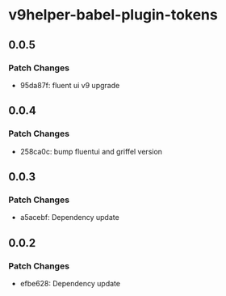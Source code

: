 # v9helper-babel-plugin-tokens

## 0.0.5

### Patch Changes

- 95da87f: fluent ui v9 upgrade

## 0.0.4

### Patch Changes

- 258ca0c: bump fluentui and griffel version

## 0.0.3

### Patch Changes

- a5acebf: Dependency update

## 0.0.2

### Patch Changes

- efbe628: Dependency update
